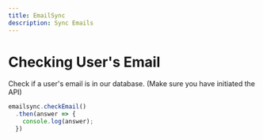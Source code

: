 ```yaml
---
title: EmailSync
description: Sync Emails
---
```


# Checking User's Email
Check if a user's email is in our database. (Make sure you have initiated the API)

```js
emailsync.checkEmail()
  .then(answer => {
    console.log(answer);
  })
```

